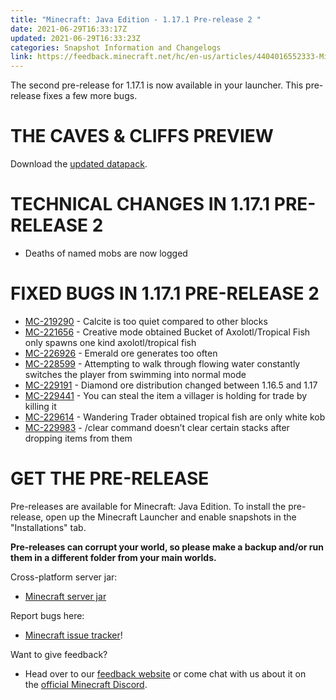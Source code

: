 ```yaml
---
title: "Minecraft: Java Edition - 1.17.1 Pre-release 2 "
date: 2021-06-29T16:33:17Z
updated: 2021-06-29T16:33:23Z
categories: Snapshot Information and Changelogs
link: https://feedback.minecraft.net/hc/en-us/articles/4404016552333-Minecraft-Java-Edition-1-17-1-Pre-release-2-
---
```


The second pre-release for 1.17.1 is now available in your launcher. This pre-release fixes a few more bugs.

# THE CAVES & CLIFFS PREVIEW

Download the [updated datapack](https://launcher.mojang.com/v1/objects/622bf0fd298e1e164ecd05d866045ed5941283cf/CavesAndCliffsPreview.zip).

# TECHNICAL CHANGES IN 1.17.1 PRE-RELEASE 2

- Deaths of named mobs are now logged

# FIXED BUGS IN 1.17.1 PRE-RELEASE 2

- [MC-219290](https://bugs.mojang.com/browse/MC-219290) - Calcite is too quiet compared to other blocks
- [MC-221656](https://bugs.mojang.com/browse/MC-221656) - Creative mode obtained Bucket of Axolotl/Tropical Fish only spawns one kind axolotl/tropical fish
- [MC-226926](https://bugs.mojang.com/browse/MC-226926) - Emerald ore generates too often
- [MC-228599](https://bugs.mojang.com/browse/MC-228599) - Attempting to walk through flowing water constantly switches the player from swimming into normal mode
- [MC-229191](https://bugs.mojang.com/browse/MC-229191) - Diamond ore distribution changed between 1.16.5 and 1.17
- [MC-229441](https://bugs.mojang.com/browse/MC-229441) - You can steal the item a villager is holding for trade by killing it
- [MC-229614](https://bugs.mojang.com/browse/MC-229614) - Wandering Trader obtained tropical fish are only white kob
- [MC-229983](https://bugs.mojang.com/browse/MC-229983) - /clear command doesn’t clear certain stacks after dropping items from them

# GET THE PRE-RELEASE

Pre-releases are available for Minecraft: Java Edition. To install the pre-release, open up the Minecraft Launcher and enable snapshots in the "Installations" tab.

**Pre-releases can corrupt your world, so please make a backup and/or run them in a different folder from your main worlds.**

Cross-platform server jar:

- [Minecraft server jar](https://launcher.mojang.com/v1/objects/e01e495461ecb834bb6a242bfea608af4f22b955/server.jar)

Report bugs here:

- [Minecraft issue tracker](https://aka.ms/snapshotbugs?ref=blog)!

Want to give feedback?

- Head over to our [feedback website](https://aka.ms/snapshotfeedback) or come chat with us about it on the [official Minecraft Discord](https://discordapp.com/invite/minecraft).
